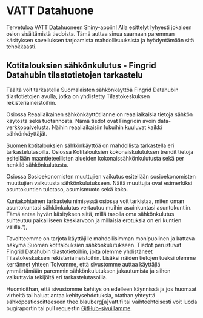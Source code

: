 # VATT Datahuone

Tervetuloa VATT Datahuoneen Shiny-appiin! Alla esittelyt lyhyesti jokaisen osion sisältämistä tiedoista. Tämä auttaa sinua saamaan paremman käsityksen sovelluksen tarjoamista mahdollisuuksista ja hyödyntämään sitä tehokkaasti.

## Kotitalouksien sähkönkulutus - Fingrid Datahubin tilastotietojen tarkastelu

Täältä voit tarkastella Suomalaisten sähkönkäyttöä Fingrid Datahubin tilastotietojen avulla, jotka on yhdistetty Tilastokeskuksen rekisteriaineistoihin.

Osiossa Reaaliaikainen sähkönkäyttötilanne on reaaliaikaisia tietoja sähkön käytöstä sekä tuotannosta. Nämä tiedot ovat Fingridin avoin data-verkkopalvelusta. Näihin reaaliaikaisiin lukuihin kuuluvat kaikki sähkönkäyttäjät.

Suomen kotitalouksien sähkönkäyttöä on mahdollista tarkastella eri tarkastelutasoilla. Osiossa Kotitalouksien kokonaiskulutuksen trendit tietoja esitellään maantieteellisten alueiden kokonaissähkönkulutusta sekä per henkilö sähkönkulutusta.

Osiossa Sosioekonomisten muuttujien vaikutus esitellään sosioekonomisten muuttujien vaikutusta sähkönkulutukseen. Näitä muuttujia ovat esimerkiksi asuntokuntien tulotaso, asumismuoto sekä koko.

Kuntakohtainen tarkastelu nimisessä osiossa voit tarkistaa, miten oman asuntokuntasi sähkönkulutus vertautuu muihin asuinkuntasi asuntokuntiin. Tämä antaa hyvän käsityksen siitä, millä tasolla oma sähkönkulutus suhteutuu paikalliseen keskiarvoon ja millaisia erotuksia on eri kuntien välillä."),

Tavoitteemme on tarjota käyttäjille mahdollisimman monipuolinen ja kattava näkymä Suomen kotitalouksien sähkönkulutukseen. Tiedot perustuvat Fingrid Datahubin tilastotietoihin, joita olemme yhdistäneet Tilastokeskuksen rekisteriaineistoihin. Lisäksi näiden tietojen tueksi olemme kerrännet yhteen Toivomme, että sivustomme auttaa käyttäjiä ymmärtämään paremmin sähkönkulutuksen jakautumista ja siihen vaikuttavia tekijöitä eri tarkastelutasoilla.

Huomioithan, että sivustomme kehitys on edelleen käynnissä ja jos huomaat virheitä tai haluat antaa kehitysehdotuksia, otathan yhteyttä sähköpostiosoitteeseen theo.blauberg[a]vatt.fi tai vaihtoehtoisesti voit luoda bugiraportin tai pull requestin [GitHub-sivuillamme](https://github.com/bbtheo/Shiny_app_datahuone).
